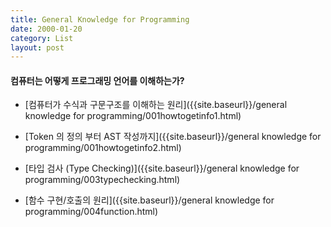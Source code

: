 ```yaml
---
title: General Knowledge for Programming
date: 2000-01-20
category: List
layout: post
---
```


#### 컴퓨터는 어떻게 프로그래밍 언어를 이해하는가?

  * [컴퓨터가 수식과 구문구조를 이해하는 원리]({{site.baseurl}}/general knowledge for programming/001howtogetinfo1.html)

  * [Token 의 정의 부터 AST 작성까지]({{site.baseurl}}/general knowledge for programming/001howtogetinfo2.html)

  * [타입 검사 (Type Checking)]({{site.baseurl}}/general knowledge for programming/003typechecking.html)

  * [함수 구현/호출의 원리]({{site.baseurl}}/general knowledge for programming/004function.html)
